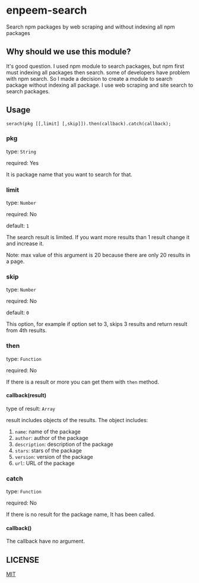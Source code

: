 # enpeem-search

Search npm packages by web scraping and without indexing all npm packages

## Why should we use this module?

It's good question. I used npm module to search packages, but npm first must indexing all packages then search. some of developers have problem with npm search. So I made a decision to create a module to search package without indexing all package. I use web scraping and site search to search packages.

## Usage

`serach(pkg [[,limit] [,skip]]).then(callback).catch(callback);`

### pkg

type: `String`

required: Yes

It is package name that you want to search for that.

### limit

type: `Number`

required: No

default: `1`

The search result is limited. If you want more results than 1 result change it and increase it.

Note: max value of this argument is 20 because there are only 20 results in a page.

### skip

type: `Number`

required: No

default: `0`

This option, for example if option set to 3, skips 3 results and return result from 4th results.

### then

type: `Function`

required: No

If there is a result or more you can get them with `then` method.

#### callback(result)

type of result: `Array`

result includes objects of the results. The object includes:

1. `name`: name of the package
2. `author`: author of the package
3. `description`: description of the package
4. `stars`: stars of the package
5. `version`: version of the package
6. `url`: URL of the package

### catch

type: `Function`

required: No

If there is no result for the package name, It has been called.

#### callback()

The callback have no argument.

## LICENSE

[MIT](http://mit-license.org/)
